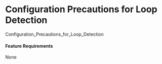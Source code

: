 Configuration Precautions for Loop Detection
============================================

Configuration_Precautions_for_Loop_Detection

#### Feature Requirements

None